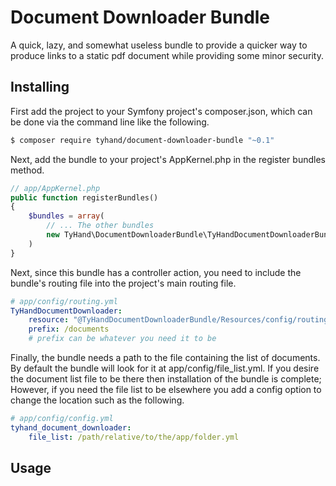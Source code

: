 Document Downloader Bundle
==========================
A quick, lazy, and somewhat useless bundle to provide a quicker way to produce links to a static pdf document while providing some minor security.

Installing
----------
First add the project to your Symfony project's composer.json, which can be done via the command line like the following.
```bash
$ composer require tyhand/document-downloader-bundle "~0.1"
```

Next, add the bundle to your project's AppKernel.php in the register bundles method.
```php
// app/AppKernel.php
public function registerBundles()
{
    $bundles = array(
        // ... The other bundles
        new TyHand\DocumentDownloaderBundle\TyHandDocumentDownloaderBundle()
    )
} 
```

Next, since this bundle has a controller action, you need to include the bundle's routing file into the project's main routing file.
```yaml
# app/config/routing.yml
TyHandDocumentDownloader:
    resource: "@TyHandDocumentDownloaderBundle/Resources/config/routing.yml"
    prefix: /documents
    # prefix can be whatever you need it to be
```

Finally, the bundle needs a path to the file containing the list of documents.  By default the bundle will look for it at app/config/file_list.yml.  If you desire the document list file to be there then installation of the bundle is complete; However, if you need the file list to be elsewhere you add a config option to change the location such as the following.
```yaml
# app/config/config.yml
tyhand_document_downloader:
    file_list: /path/relative/to/the/app/folder.yml
```

Usage
-----

